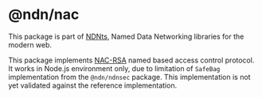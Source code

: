 # @ndn/nac

This package is part of [NDNts](https://yoursunny.com/p/NDNts/), Named Data Networking libraries for the modern web.

This package implements [NAC-RSA](https://github.com/named-data/name-based-access-control) named based access control protocol.
It works in Node.js environment only, due to limitation of `SafeBag` implementation from the `@ndn/ndnsec` package.
This implementation is not yet validated against the reference implementation.
